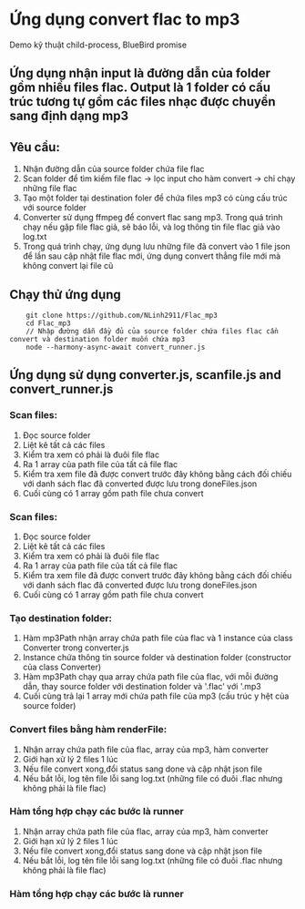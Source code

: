# Ứng dụng convert flac to mp3

Demo kỹ thuật child-process, BlueBird promise

## Ứng dụng nhận input là đường dẫn của folder gồm nhiều files flac. Output là 1 folder có cấu trúc tương tự gồm các files nhạc được chuyển sang định dạng mp3

## Yêu cầu:
1. Nhận đường dẫn của source folder chứa file flac
2. Scan folder để tìm kiếm file flac -> lọc input cho hàm convert -> chỉ chạy những file flac
3. Tạo một folder tại destination foler để chứa files mp3 có cùng cấu trúc với source folder
4. Converter sử dụng ffmpeg để convert flac sang mp3. Trong quá trình chạy nếu gặp file flac giả, sẽ báo lỗi, và log thông tin file flac giả vào log.txt
5. Trong quá trình chạy, ứng dụng lưu những file đã convert vào 1 file json để lần sau cập nhật file flac mới, ứng dụng convert thẳng file mới mà không convert lại file cũ


## Chạy thử ứng dụng

```
    git clone https://github.com/NLinh2911/Flac_mp3
    cd Flac_mp3
    // Nhập đường dẫn đầy đủ của source folder chứa files flac cần convert và destination folder muốn chứa mp3
    node --harmony-async-await convert_runner.js
```


## Ứng dụng sử dụng converter.js, scanfile.js and convert_runner.js


### Scan files:
1. Đọc source folder
2. Liệt kê tất cả các files
3. Kiểm tra xem có phải là đuôi file flac
4. Ra 1 array của path file của tất cả file flac
5. Kiểm tra xem file đã được convert trước đây không bằng cách đối chiếu với danh sách flac đã converted được lưu trong doneFiles.json
6. Cuối cùng có 1 array gồm path file chưa convert

### Scan files: 
1. Đọc source folder
2. Liệt kê tất cả các files 
3. Kiểm tra xem có phải là đuôi file flac
4. Ra 1 array của path file của tất cả file flac 
5. Kiểm tra xem file đã được convert trước đây không bằng cách đối chiếu với danh sách flac đã converted được lưu trong doneFiles.json 
6. Cuối cùng có 1 array gồm path file chưa convert 

### Tạo destination folder:
1. Hàm mp3Path nhận array chứa path file của flac và 1 instance của class Converter trong converter.js
2. Instance chứa thông tin source folder và destination folder (constructor của class Converter)
3. Hàm mp3Path chạy qua array chứa path file của flac, với mỗi đường dẫn, thay source folder với destination folder và '.flac' với '.mp3
4. Cuối cùng trả lại 1 array mới chứa path file của mp3 (cấu trúc y hệt của source folder)

### Convert files bằng hàm renderFile:

1. Nhận array chứa path file của flac, array của mp3, hàm converter
2. Giới hạn xử lý 2 files 1 lúc
3. Nếu file convert xong,đổi status sang done và cập nhật json file
4. Nếu bắt lỗi, log tên file lỗi sang log.txt (những file có đuôi .flac nhưng không phải là file flac)

### Hàm tổng hợp chạy các bước là runner   

1. Nhận array chứa path file của flac, array của mp3, hàm converter 
2. Giới hạn xử lý 2 files 1 lúc
3. Nếu file convert xong,đổi status sang done và cập nhật json file
4. Nếu bắt lỗi, log tên file lỗi sang log.txt (những file có đuôi .flac nhưng không phải là file flac) 

### Hàm tổng hợp chạy các bước là runner    

